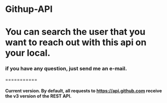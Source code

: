 # Githup-API

# You can search the user that you want to reach out with this api on your local. 

### if you have any question, just send me an e-mail.
===========

#### Current version. By default, all requests to https://api.github.com receive the v3 version of the REST API.